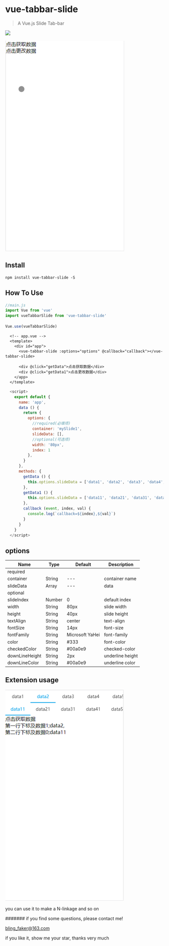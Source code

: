 # vue-tabbar-slide

> A Vue.js Slide Tab-bar

<a href="https://www.npmjs.org/package/vue-tabbar-slide">
  <img src="https://img.shields.io/npm/v/vue-tabbar-slide.svg">
</a>

![image](https://github.com/Blubiubiu/vue-tabbar-slide/blob/master/gif/demo.gif)

## Install
```shell
npm install vue-tabbar-slide -S
```

## How To Use

``` javascript
//main.js
import Vue from 'vue'
import vueTabbarSlide from 'vue-tabbar-slide'

Vue.use(vueTabbarSlide)
```

``` vue
  <!-- app.vue -->
  <template>
    <div id="app">
      <vue-tabbar-slide :options="options" @callback="callback"></vue-tabbar-slide>

      <div @click="getData">点击获取数据</div>
      <div @click="getData1">点击更改数据</div>
    </app>
  </template>
```
``` javascript
  <script>
    export default {
      name: 'app',
      data () {
        return {
          options: {
            //required(必填项)
            container: 'mySlide1',
            slideData: [],
            //optional(可选项)
            width: '80px',
            index: 1
          },
        }
      },
      methods: {
        getData () {
          this.options.slideData = ['data1', 'data2', 'data3', 'data4', 'data5', 'data6', 'data7', 'data8', 'data9', 'data10']
        },
        getData1 () {
          this.options.slideData = ['data11', 'data21', 'data31', 'data41', 'data51', 'data61']
        },
        callback (event, index, val) {
          console.log(`callback=${index},${val}`)
        }
      }
    }
  </script>
```

## options

| Name | Type | Default | Description |
| ---- | ---- | ------- | ----------- |
| required |
| container | String | --- | container name |
| slideData | Array | --- | data |
| optional |
| slideIndex | Number | 0 | default index |
| width | String | 80px | slide width |
| height | String | 40px | slide height |
| textAlign | String | center | text-align |
| fontSize | String | 14px | font-size |
| fontFamily | String | Microsoft YaHei | font-family |
| color | String | #333 | font-color |
| checkedColor | String | #00a0e9 | checked-color |
| downLineHeight | String | 2px | underline height |
| downLineColor | String | #00a0e9 | underline color |

## Extension usage

![image](https://github.com/Blubiubiu/vue-tabbar-slide/blob/master/gif/demo.png)

you can use it to make a N-linkage and so on


#######
if you find some questions, please contact me!

bling_faker@163.com

if you like it, show me your star, thanks very much
